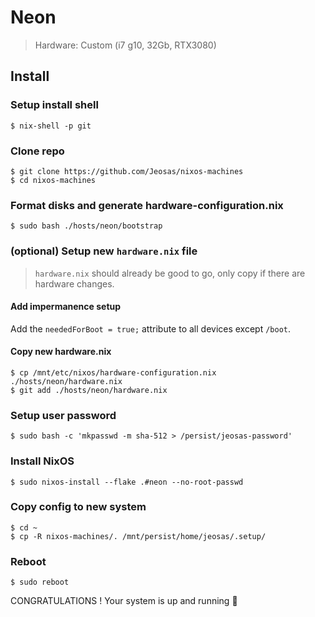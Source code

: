# Neon

> Hardware: Custom (i7 g10, 32Gb, RTX3080)

## Install

### Setup install shell

```console
$ nix-shell -p git
```

### Clone repo

```console
$ git clone https://github.com/Jeosas/nixos-machines
$ cd nixos-machines
```

### Format disks and generate hardware-configuration.nix

```console
$ sudo bash ./hosts/neon/bootstrap
```

### (optional) Setup new `hardware.nix` file

> `hardware.nix` should already be good to go, only copy if there are hardware changes.

#### Add impermanence setup

Add the `neededForBoot = true;` attribute to all devices except `/boot`.

#### Copy new hardware.nix

```console
$ cp /mnt/etc/nixos/hardware-configuration.nix ./hosts/neon/hardware.nix
$ git add ./hosts/neon/hardware.nix
```

### Setup user password

```console
$ sudo bash -c 'mkpasswd -m sha-512 > /persist/jeosas-password'
```

### Install NixOS

```console
$ sudo nixos-install --flake .#neon --no-root-passwd
```

### Copy config to new system

```console
$ cd ~
$ cp -R nixos-machines/. /mnt/persist/home/jeosas/.setup/
```

### Reboot

```console
$ sudo reboot
```

CONGRATULATIONS ! Your system is up and running :rocket:

